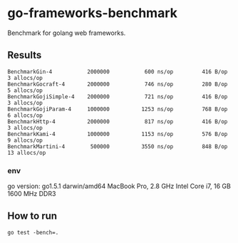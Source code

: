 # go-frameworks-benchmark

Benchmark for golang web frameworks.

## Results

```
BenchmarkGin-4       	 2000000	       600 ns/op	     416 B/op	       3 allocs/op
BenchmarkGocraft-4   	 2000000	       746 ns/op	     280 B/op	       5 allocs/op
BenchmarkGojiSimple-4	 2000000	       721 ns/op	     416 B/op	       3 allocs/op
BenchmarkGojiParam-4 	 1000000	      1253 ns/op	     768 B/op	       6 allocs/op
BenchmarkHttp-4      	 2000000	       817 ns/op	     416 B/op	       3 allocs/op
BenchmarkKami-4      	 1000000	      1153 ns/op	     576 B/op	       9 allocs/op
BenchmarkMartini-4   	  500000	      3550 ns/op	     848 B/op	      13 allocs/op
```

### env

go version: go1.5.1 darwin/amd64
MacBook Pro, 2.8 GHz Intel Core i7, 16 GB 1600 MHz DDR3

## How to run

```
go test -bench=.
```
